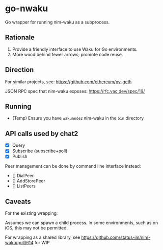 # go-nwaku

Go wrapper for running nim-waku as a subprocess.

## Rationale

1. Provide a friendly interface to use Waku for Go environments.
2. More wood behind fewer arrows; promote code reuse.

## Direction

For similar projects, see: https://github.com/ethereum/py-geth

JSON RPC spec that nim-waku exposes: https://rfc.vac.dev/spec/16/

## Running

- (Temp) Ensure you have `wakunode2` nim-waku in the `bin` directory

## API calls used by chat2

- [x] Query
- [x] Subscribe (subscribe+poll)
- [x] Publish

Peer management can be done by command line interface instead:

- [] DialPeer
- [] AddStorePeer
- [] ListPeers

## Caveats

For the existing wrapping:

Assumes we can spawn a child process. In some environments, such as on iOS, this
may not be permitted.

For wrapping as a shared library, see https://github.com/status-im/nim-waku/pull/614 for WIP
